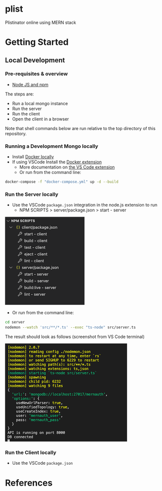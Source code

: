 # plist

Plistinator online using MERN stack

# Getting Started

## Local Development

### Pre-requisites & overview

* [Node JS and npm](https://nodejs.org/en/)

The steps are:

* Run a local mongo instance
* Run the server
* Run the client
* Open the client in a browser

Note that shell commands below are run relative to the top directory
of this repository.

### Running a Development Mongo locally

* Install [Docker locally](https://www.docker.com/products/docker-desktop)
* If using VSCode Install the [Docker extension](https://marketplace.visualstudio.com/items?itemName=ms-azuretools.vscode-docker) 
    * More documentation on [the VS Code extension](https://code.visualstudio.com/docs/containers/overview)
    * Or run from the command line:

```bash
docker-compose -f "docker-compose.yml" up -d --build
```

### Run the Server locally

* Use the VSCode `package.json` integration in the node.js extension to run 
    * NPM SCRIPTS > server/package.json > start - server

![screenshot of running the server via npm scripts](doc/npm-scripts-vscode.png)

* Or run from the command line:

```bash
cd server
nodemon --watch 'src/**/*.ts' --exec "ts-node" src/server.ts
```

The result should look as follows (screenshot from VS Code terminal)

![screenshot from VS Code terminal](doc/running-server-vscode.png)

### Run the Client locally

* Use the VSCode `package.json` 
# References

